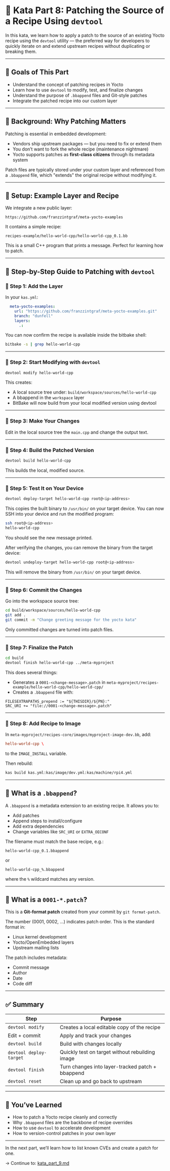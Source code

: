 # 🧩 Kata Part 8: Patching the Source of a Recipe Using `devtool`

In this kata, we learn how to apply a patch to the source of an existing Yocto recipe using the `devtool` utility — the preferred way for developers to quickly iterate on and extend upstream recipes without duplicating or breaking them.

---

## 🎯 Goals of This Part

- Understand the concept of patching recipes in Yocto
- Learn how to use `devtool` to modify, test, and finalize changes
- Understand the purpose of `.bbappend` files and Git-style patches
- Integrate the patched recipe into our custom layer

---

## 🧠 Background: Why Patching Matters

Patching is essential in embedded development:
- Vendors ship upstream packages — but you need to fix or extend them
- You don’t want to fork the whole recipe (maintenance nightmare)
- Yocto supports patches as **first-class citizens** through its metadata system

Patch files are typically stored under your custom layer and referenced from a `.bbappend` file, which "extends" the original recipe without modifying it.

---

## 🧰 Setup: Example Layer and Recipe

We integrate a new public layer:

```
https://github.com/franzzintgraf/meta-yocto-examples
```

It contains a simple recipe:
```
recipes-example/hello-world-cpp/hello-world-cpp_0.1.bb
```

This is a small C++ program that prints a message. Perfect for learning how to patch.

---

## 🧱 Step-by-Step Guide to Patching with `devtool`

### 🔹 Step 1: Add the Layer

In your `kas.yml`:

```yaml
  meta-yocto-examples:
    url: "https://github.com/franzzintgraf/meta-yocto-examples.git"
    branch: "dunfell"
    layers:
      .:
```

You can now confirm the recipe is available inside the bitbake shell:

```bash
bitbake -s | grep hello-world-cpp
```

---

### 🔹 Step 2: Start Modifying with `devtool`

```bash
devtool modify hello-world-cpp
```

This creates:
- A local source tree under: `build/workspace/sources/hello-world-cpp`
- A bbappend in the `workspace` layer
- BitBake will now build from your local modified version using devtool

---

### 🔹 Step 3: Make Your Changes

Edit in the local source tree the `main.cpp` and change the output text.

---

### 🔹 Step 4: Build the Patched Version

```bash
devtool build hello-world-cpp
```

This builds the local, modified source.

---

### 🔹 Step 5: Test It on Your Device

```bash
devtool deploy-target hello-world-cpp root@<ip-address>
```

This copies the built binary to `/usr/bin/` on your target device.
You can now SSH into your device and run the modified program:

```bash
ssh root@<ip-address>
hello-world-cpp
```
You should see the new message printed.

After verifying the changes, you can remove the binary from the target device:

```bash
devtool undeploy-target hello-world-cpp root@<ip-address>
```

This will remove the binary from `/usr/bin/` on your target device.

---

### 🔹 Step 6: Commit the Changes

Go into the workspace source tree:

```bash
cd build/workspace/sources/hello-world-cpp
git add .
git commit -m "Change greeting message for the yocto kata"
```

Only committed changes are turned into patch files.

---

### 🔹 Step 7: Finalize the Patch

```bash
cd build
devtool finish hello-world-cpp ../meta-myproject
```

This does several things:
- Generates a `0001-<change-message>.patch` in `meta-myproject/recipes-example/hello-world-cpp/hello-world-cpp/`
- Creates a `.bbappend` file with:

```bitbake
FILESEXTRAPATHS_prepend := "${THISDIR}/${PN}:"
SRC_URI += "file://0001-<change-message>.patch"
```

---

### 🔹 Step 8: Add Recipe to Image

In `meta-myproject/recipes-core/images/myproject-image-dev.bb`, add:

```conf
hello-world-cpp \
```

to the `IMAGE_INSTALL` variable.

Then rebuild:

```bash
kas build kas.yml:kas/image/dev.yml:kas/machine/rpi4.yml
``` 

---

## 🧠 What is a `.bbappend`?

A `.bbappend` is a metadata extension to an existing recipe. It allows you to:
- Add patches
- Append steps to install/configure
- Add extra dependencies
- Change variables like `SRC_URI` or `EXTRA_OECONF`

The filename must match the base recipe, e.g.:

```
hello-world-cpp_0.1.bbappend
```

or

```
hello-world-cpp_%.bbappend
```

where the `%` wildcard matches any version.

---

## 🧠 What is a `0001-*.patch`?

This is a **Git-format patch** created from your commit by `git format-patch`.

The number (0001, 0002, ...) indicates patch order. This is the standard format in:
- Linux kernel development
- Yocto/OpenEmbedded layers
- Upstream mailing lists

The patch includes metadata:
- Commit message
- Author
- Date
- Code diff

---

## ✅ Summary

| Step                          | Purpose                                         |
|-------------------------------|-------------------------------------------------|
| `devtool modify`              | Creates a local editable copy of the recipe     |
| Edit + commit                 | Apply and track your changes                    |
| `devtool build`               | Build with changes locally                      |
| `devtool deploy-target`       | Quickly test on target without rebuilding image |
| `devtool finish`              | Turn changes into layer-tracked patch + bbappend |
| `devtool reset`               | Clean up and go back to upstream                |

---

## 📌 You’ve Learned

- How to patch a Yocto recipe cleanly and correctly
- Why `.bbappend` files are the backbone of recipe overrides
- How to use `devtool` to accelerate development
- How to version-control patches in your own layer

---

In the next part, we’ll learn how to list known CVEs and create a patch for one.

→ Continue to: [kata_part_9.md](kata_part_9.md)